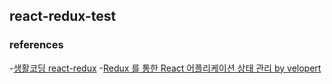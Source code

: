 ## react-redux-test

### references

-[생활코딩 react-redux](https://opentutorials.org/module/4518) -[Redux 를 통한 React 어플리케이션 상태 관리 by velopert](https://velopert.gitbooks.io/react-redux/content/)
